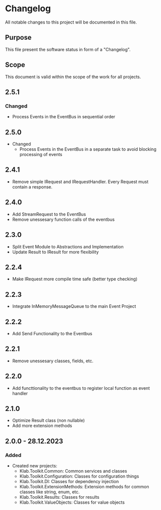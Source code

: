 # Changelog

All notable changes to this project will be documented in this file.

## Purpose

This file present the software status in form of a "Changelog".

## Scope

This document is valid within the scope of the work for all projects.

## 2.5.1

### Changed

* Process Events in the EventBus in sequential order

## 2.5.0

* Changed
  * Process Events in the EventBus in a separate task to avoid blocking processing of events

## 2.4.1

* Remove simple IRequest and IRequestHandler. Every Request must contain a response.

## 2.4.0

* Add StreamRequest to the EventBus
* Remove unessesary function calls of the eventbus

## 2.3.0

* Split Event Module to Abstractions and Implementation
* Update Result to IResult for more flexibility

## 2.2.4

* Make IRequest more compile time safe (better type checking)

## 2.2.3

* Integrate InMemoryMessageQueue to the main Event Project

## 2.2.2

* Add Send Functionality to the Eventbus

## 2.2.1

* Remove unessesary classes, fields, etc.

## 2.2.0

* Add functtionality to the eventbus to register local function as event handler

## 2.1.0

* Optimize Result class (non nullable)
* Add more extension methods

## 2.0.0 - 28.12.2023

### Added

* Created new projects:
  * Klab.Toolkit.Common: Common services and classes
  * Klab.Toolkit.Configuration: Classes for configuration things
  * Klab.Toolkit.DI: Classes for dependency injection
  * Klab.Toolkit.ExtensionMethods: Extension methods for common classes like string, enum, etc.
  * Klab.Toolkit.Results: Classes for results
  * Klab.Toolkit.ValueObjects: Classes for value objects

